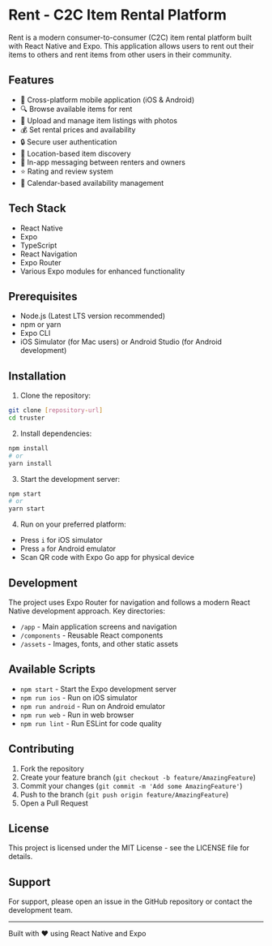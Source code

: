 # Rent - C2C Item Rental Platform

Rent is a modern consumer-to-consumer (C2C) item rental platform built with React Native and Expo. This application allows users to rent out their items to others and rent items from other users in their community.

## Features

- 📱 Cross-platform mobile application (iOS & Android)
- 🔍 Browse available items for rent
- 📸 Upload and manage item listings with photos
- 💰 Set rental prices and availability
- 🔒 Secure user authentication
- 📍 Location-based item discovery
- 💬 In-app messaging between renters and owners
- ⭐ Rating and review system
- 📅 Calendar-based availability management

## Tech Stack

- React Native
- Expo
- TypeScript
- React Navigation
- Expo Router
- Various Expo modules for enhanced functionality

## Prerequisites

- Node.js (Latest LTS version recommended)
- npm or yarn
- Expo CLI
- iOS Simulator (for Mac users) or Android Studio (for Android development)

## Installation

1. Clone the repository:
```bash
git clone [repository-url]
cd truster
```

2. Install dependencies:
```bash
npm install
# or
yarn install
```

3. Start the development server:
```bash
npm start
# or
yarn start
```

4. Run on your preferred platform:
- Press `i` for iOS simulator
- Press `a` for Android emulator
- Scan QR code with Expo Go app for physical device

## Development

The project uses Expo Router for navigation and follows a modern React Native development approach. Key directories:

- `/app` - Main application screens and navigation
- `/components` - Reusable React components
- `/assets` - Images, fonts, and other static assets

## Available Scripts

- `npm start` - Start the Expo development server
- `npm run ios` - Run on iOS simulator
- `npm run android` - Run on Android emulator
- `npm run web` - Run in web browser
- `npm run lint` - Run ESLint for code quality

## Contributing

1. Fork the repository
2. Create your feature branch (`git checkout -b feature/AmazingFeature`)
3. Commit your changes (`git commit -m 'Add some AmazingFeature'`)
4. Push to the branch (`git push origin feature/AmazingFeature`)
5. Open a Pull Request

## License

This project is licensed under the MIT License - see the LICENSE file for details.

## Support

For support, please open an issue in the GitHub repository or contact the development team.

---

Built with ❤️ using React Native and Expo
